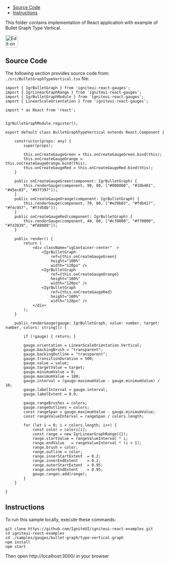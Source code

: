 <!-- NOTE: do not change this file because it will be auto re-generated from template file: -->
<!-- https://github.com/IgniteUI/igniteui-react-examples/tree/master/templates/sample/ReadMe.md -->

<!-- ## Table of Contents -->
<!-- - [Sample Preview](#Sample-Preview) -->
- [Source Code](#Source-Code)
- [Instructions](#Instructions)

This folder contains implementation of React application with example of Bullet Graph Type Vertical.
<!-- in the Bullet Graph component -->
<!-- [Bullet Graph](https://infragistics.com/Reactsite/components/bullet-graph.html) -->

<html lang="en" xmlns="http://www.w3.org/1999/xhtml">
    <body>
        <a target="_blank" href="https://codesandbox.io/s/github/IgniteUI/igniteui-react-examples/tree/master/samples/gauges/bullet-graph/type-vertical-graph?fontsize=14&hidenavigation=1&theme=dark&view=preview&file=/src/BulletGraphTypeVertical.tsx" rel="noopener noreferrer">
            <img height="40px" style="border-radius: 0.25rem" alt="Edit on CodeSandbox" src="https://static.infragistics.com/xplatform/images/sandbox/code.png"/>
        </a>
        <!-- <a target="_blank"
href="https://codesandbox.io/s/github/IgniteUI/igniteui-react-examples/tree/master/samples/maps/geo-map/binding-csv-points?fontsize=14&hidenavigation=1&theme=dark&view=preview">
            <img alt="Edit Sample" src="https://codesandbox.io/static/img/play-codesandbox.svg"/>
        </a> -->
        <!-- <a target="_blank" style="margin-left: 0.5rem"
href="https://codesandbox.io/embed/github/IgniteUI/igniteui-react-examples/tree/master/samples/gauges/bullet-graph/type-vertical-graph?fontsize=14&hidenavigation=1&theme=dark&view=preview&file=/src/BulletGraphTypeVertical.tsx">
            <img height="40px" style="border-radius: 5px" alt="View on CodeSandbox" src="https://static.infragistics.com/xplatform/images/sandbox/view.png"/>
        </a> -->
        <!-- <a target="_blank"
href="https://codesandbox.io/embed/github/IgniteUI/igniteui-react-examples/tree/master/samples/maps/geo-map/binding-csv-points?fontsize=14&hidenavigation=1&theme=dark&view=preview">
            <img alt="View on CodeSandbox" src="https://static.infragistics.com/xplatform/images/sandbox/view.png"/>
        </a>
https://codesandbox.io/embed/react-treemap-overview-rtb45
https://codesandbox.io/static/img/play-codesandbox.svg
https://codesandbox.io/embed/react-treemap-overview-rtb45?view=browser -->
    </body>
</html>

<!-- ## Sample Preview -->

<!-- <iframe
  src="https://codesandbox.io/embed/github/IgniteUI/igniteui-react-examples/tree/master/samples/gauges/bullet-graph/type-vertical-graph?fontsize=14&hidenavigation=1&theme=dark&view=preview&file=/src/BulletGraphTypeVertical.tsx"
  style="width:100%; height:400px; border:0; border-radius: 4px; overflow:hidden;"
  allow="accelerometer; ambient-light-sensor; camera; encrypted-media; geolocation; gyroscope; hid; microphone; midi; payment; usb; vr"
  sandbox="allow-forms allow-modals allow-popups allow-presentation allow-same-origin allow-scripts"
></iframe> -->

## Source Code

The following section provides source code from:
`./src/BulletGraphTypeVertical.tsx` file:

```tsx
import { IgrBulletGraph } from 'igniteui-react-gauges';
import { IgrLinearGraphRange } from 'igniteui-react-gauges';
import { IgrBulletGraphModule } from 'igniteui-react-gauges';
import { LinearScaleOrientation } from 'igniteui-react-gauges';

import * as React from 'react';


IgrBulletGraphModule.register();

export default class BulletGraphTypeVertical extends React.Component {

    constructor(props: any) {
        super(props);

        this.onCreateGaugeGreen = this.onCreateGaugeGreen.bind(this);
        this.onCreateGaugeOrange = this.onCreateGaugeOrange.bind(this);
        this.onCreateGaugeRed = this.onCreateGaugeRed.bind(this);
    }

    public onCreateGaugeGreen(component: IgrBulletGraph) {
        this.renderGauge(component, 90, 80, ["#008000", "#10b401", "#45ec03", "#97f397"]);
    }
    public onCreateGaugeOrange(component: IgrBulletGraph) {
        this.renderGauge(component, 70, 80, ["#e29b03", "#fdb417", "#fdc957", "#f7d58b"]);
    }
    public onCreateGaugeRed(component: IgrBulletGraph) {
        this.renderGauge(component, 40, 80, ["#cf0000", "#ff0000", "#fd3939", "#f88989"]);
    }

    public render() {
        return (
            <div className="igContainer-center"  >
                <IgrBulletGraph
                    ref={this.onCreateGaugeGreen}
                    height="100%"
                    width="120px" />
                <IgrBulletGraph
                    ref={this.onCreateGaugeOrange}
                    height="100%"
                    width="120px" />
                <IgrBulletGraph
                    ref={this.onCreateGaugeRed}
                    height="100%"
                    width="120px" />
            </div>
        );
    }

    public renderGauge(gauge: IgrBulletGraph, value: number, target: number, colors: string[]) {

        if (!gauge) { return; }

        gauge.orientation = LinearScaleOrientation.Vertical;
        gauge.backingBrush = "transparent";
        gauge.backingOutline = "transparent";
        gauge.transitionDuration = 500;
        gauge.value = value;
        gauge.targetValue = target;
        gauge.minimumValue = 0;
        gauge.maximumValue = 100;
        gauge.interval = (gauge.maximumValue - gauge.minimumValue) / 10;
        gauge.labelInterval = gauge.interval;
        gauge.labelExtent = 0.0;

        gauge.rangeBrushes = colors;
        gauge.rangeOutlines = colors;
        const rangeSpan = gauge.maximumValue - gauge.minimumValue;
        const rangeValueInterval = rangeSpan / colors.length;

        for (let i = 0; i < colors.length; i++) {
            const color = colors[i];
            const range = new IgrLinearGraphRange({});
            range.startValue = rangeValueInterval * i;
            range.endValue   = rangeValueInterval * (i + 1);
            range.brush = color;
            range.outline = color;
            range.innerStartExtent  = 0.2;
            range.innerEndExtent    = 0.2;
            range.outerStartExtent  = 0.95;
            range.outerEndExtent    = 0.95;
            gauge.ranges.add(range);
        }
    }

}
```

## Instructions
To run this sample locally, execute these commands:

```
git clone https://github.com/IgniteUI/igniteui-react-examples.git
cd igniteui-react-examples
cd ./samples/gauges/bullet-graph/type-vertical-graph
npm install
npm start

```

Then open http://localhost:3000/ in your browser

